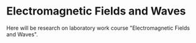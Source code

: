 # Electromagnetic Fields and Waves

Here will be research on laboratory work course "Electromagnetic Fields and Waves".

